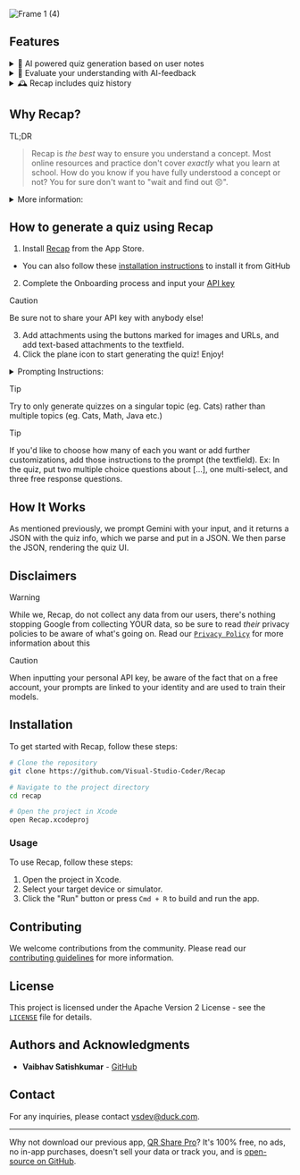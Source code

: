 ![Frame 1 (4)](https://github.com/user-attachments/assets/b8ccd557-091b-4d37-bbdd-8bb54027af03)


## Features
<details>

<summary>🤖 AI powered quiz generation based on user notes</summary>

- 🖼️, 🔗, 📝: Input images, URLs, and plain text
  - YouTube integration: Input URLs to videos with a transcript
- Supported question formats include multiple choice, multi-select, and free-response (AI-powered grading)
</details>
<details>

<summary>💬 Evaluate your understanding with AI-feedback</summary>

- We offer an `Explain` button, allowing users to understand why each option in a question is correct/incorrect
- Free Response evaluates whether a user's response is correct, and it offers ways to improve their response, reguardless of whether they got it correct or not.
- Performance feedback at the end of a quiz means that Recap can recommend reading material and concepts to work on based on the user's performance.
</details>

<details>

<summary>🕰️ Recap includes quiz history</summary>

- View list of past quizzes
- Share the quiz file with friends
- Retake the quiz (or even regenerate it!)
- View past results
</details>

## Why Recap?
TL;DR
> Recap is _the best_ way to ensure you understand a concept. Most online resources and practice don't cover _exactly_ what you learn at school. How do you know if you have fully understood a concept or not? You for sure don't want to "wait and find out 😣".

<details>
    <summary>More information:</summary>

- **Impact**: We are the first quizzing iOS app to use Gemini's large context window to deliver accurate quizzes. Our solution is designed to be easy and enjoyable for everyone, including people with disabilities. SwiftUI provides robust accessibility features out-of-the-box, such as VoiceOver, Dynamic Type, and support for various input methods. By choosing SwiftUI, we ensure that our app is accessible to a wider audience, including those with visual, auditory, and motor impairments. Additionally, we have localized the app to Spanish, making it accessible to a broader user base. Our app has the potential to contribute meaningfully to improving people's lives by providing personalized learning experiences.

- **Remarkability**: Our approach is surprising both to those well-versed and not well-versed in Large Language Models (LLM). The use of Gemini 1.5 Pro for personalized quizzing is unprecedented. This innovative use of LLM technology sets our app apart from existing solutions and showcases the potential of advanced AI in educational tools.

- **Creativity**: Recap differs from existing applications in both functionality and user experience. We use creative problem-solving approaches to offer a unique and personalized quizzing experience. Our app supports input from various resources like images, URLs, and plaintext, which is not commonly found in other quizzing apps. This flexibility allows users to create quizzes tailored to their specific learning materials.

- **Usefulness**: We have a well-defined target user persona—students who need personalized quizzes to reinforce their learning. Our solution addresses specific user needs by allowing input from various resources like images, URLs, and plaintext. The app's design ensures that it meets these needs effectively, helping users to better understand and retain the concepts they are studying.

- **Execution**: The solution is well-designed and adheres to software engineering practices. The LLM component is also well-designed and follows Machine Learning (ML)/LLM best practices. By leveraging SwiftUI, we ensure that our app is not only visually appealing but also highly accessible and inclusive. The app's architecture and code quality are robust, modular, and maintainable, ensuring that it can be easily extended and updated in the future. We follow best practices such as code reviews and continuous integration to maintain high standards of code quality and reliability.

</details>

## How to generate a quiz using Recap
1. Install [Recap](https://apps.apple.com/us/app/recap-ai/id6602897472) from the App Store.
- You can also follow these [installation instructions](#installation) to install it from GitHub
2. Complete the Onboarding process and input your [API key](https://aistudio.google.com/app/apikey)
> [!CAUTION]
> Be sure not to share your API key with anybody else!
3. Add attachments using the buttons marked for images and URLs, and add text-based attachments to the textfield.
4. Click the plane icon to start generating the quiz! Enjoy!
  <details>

<summary>Prompting Instructions:</summary>

- No need to use phrases such as "quiz me on [...]." We've already instructed Gemini to generate you a quiz. Just simply add attachments relating to whatever you'd like to be quizzed on.
- Free users have a 32K input limit on the Gemini 1.5 Pro model, so this means you should not exceed the limit by adding too much content. Switch to `1.5 Flash` to have a significantly larger input limit.
</details>

> [!TIP]
> Try to only generate quizzes on a singular topic (eg. Cats) rather than multiple topics (eg. Cats, Math, Java etc.)

> [!TIP]
> If you'd like to choose how many of each you want or add further customizations, add those instructions to the prompt (the textfield). Ex: In the quiz, put two multiple choice questions about [...], one multi-select, and three free response questions.

## How It Works
As mentioned previously, we prompt Gemini with your input, and it returns a JSON with the quiz info, which we parse and put in a JSON. We then parse the JSON, rendering the quiz UI.


## Disclaimers
> [!WARNING]
> While we, Recap, do not collect any data from our users, there's nothing stopping Google from collecting YOUR data, so be sure to read *their* privacy policies to be aware of what's going on. Read our [`Privacy Policy`](https://github.com/Visual-Studio-Coder/Recap/blob/master/Privacy.md) for more information about this

> [!CAUTION]
> When inputting your personal API key, be aware of the fact that on a free account, your prompts are linked to your identity and are used to train their models.

## Installation
To get started with Recap, follow these steps:

```sh
# Clone the repository
git clone https://github.com/Visual-Studio-Coder/Recap

# Navigate to the project directory
cd recap

# Open the project in Xcode
open Recap.xcodeproj
```

### Usage
To use Recap, follow these steps:

1. Open the project in Xcode.
2. Select your target device or simulator.
3. Click the "Run" button or press `Cmd + R` to build and run the app.


## Contributing
We welcome contributions from the community. Please read our [contributing guidelines](CONTRIBUTING.md) for more information.

## License
This project is licensed under the Apache Version 2 License - see the [`LICENSE`](https://github.com/Visual-Studio-Coder/Recap/blob/master/LICENSE) file for details.

## Authors and Acknowledgments

- **Vaibhav Satishkumar** - [GitHub](https://github.com/Visual-Studio-Coder)

## Contact
For any inquiries, please contact [vsdev@duck.com](mailto:vsdev@duck.com).

---

Why not download our previous app, [QR Share Pro](https://apps.apple.com/us/app/qr-share-pro/id6479589995)? It's 100% free, no ads, no in-app purchases, doesn't sell your data or track you, and is [open-source on GitHub](https://github.com/visual-studio-coder/qr-share-pro).

